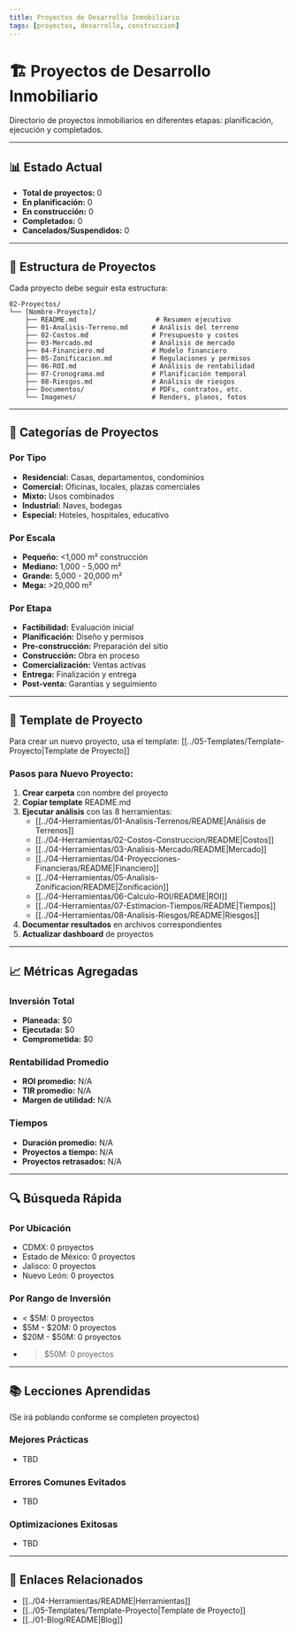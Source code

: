 ```yaml
---
title: Proyectos de Desarrollo Inmobiliario
tags: [proyectos, desarrollo, construccion]
---
```


# 🏗️ Proyectos de Desarrollo Inmobiliario

Directorio de proyectos inmobiliarios en diferentes etapas: planificación, ejecución y completados.

---

## 📊 Estado Actual

- **Total de proyectos:** 0
- **En planificación:** 0
- **En construcción:** 0
- **Completados:** 0
- **Cancelados/Suspendidos:** 0

---

## 📂 Estructura de Proyectos

Cada proyecto debe seguir esta estructura:

```
02-Proyectos/
└── [Nombre-Proyecto]/
    ├── README.md                    # Resumen ejecutivo
    ├── 01-Analisis-Terreno.md      # Análisis del terreno
    ├── 02-Costos.md                # Presupuesto y costos
    ├── 03-Mercado.md               # Análisis de mercado
    ├── 04-Financiero.md            # Modelo financiero
    ├── 05-Zonificacion.md          # Regulaciones y permisos
    ├── 06-ROI.md                   # Análisis de rentabilidad
    ├── 07-Cronograma.md            # Planificación temporal
    ├── 08-Riesgos.md               # Análisis de riesgos
    ├── Documentos/                 # PDFs, contratos, etc.
    └── Imagenes/                   # Renders, planos, fotos
```

---

## 🎯 Categorías de Proyectos

### Por Tipo
- **Residencial:** Casas, departamentos, condominios
- **Comercial:** Oficinas, locales, plazas comerciales
- **Mixto:** Usos combinados
- **Industrial:** Naves, bodegas
- **Especial:** Hoteles, hospitales, educativo

### Por Escala
- **Pequeño:** <1,000 m² construcción
- **Mediano:** 1,000 - 5,000 m²
- **Grande:** 5,000 - 20,000 m²
- **Mega:** >20,000 m²

### Por Etapa
- **Factibilidad:** Evaluación inicial
- **Planificación:** Diseño y permisos
- **Pre-construcción:** Preparación del sitio
- **Construcción:** Obra en proceso
- **Comercialización:** Ventas activas
- **Entrega:** Finalización y entrega
- **Post-venta:** Garantías y seguimiento

---

## 📝 Template de Proyecto

Para crear un nuevo proyecto, usa el template:
[[../05-Templates/Template-Proyecto|Template de Proyecto]]

### Pasos para Nuevo Proyecto:

1. **Crear carpeta** con nombre del proyecto
2. **Copiar template** README.md
3. **Ejecutar análisis** con las 8 herramientas:
   - [[../04-Herramientas/01-Analisis-Terrenos/README|Análisis de Terrenos]]
   - [[../04-Herramientas/02-Costos-Construccion/README|Costos]]
   - [[../04-Herramientas/03-Analisis-Mercado/README|Mercado]]
   - [[../04-Herramientas/04-Proyecciones-Financieras/README|Financiero]]
   - [[../04-Herramientas/05-Analisis-Zonificacion/README|Zonificación]]
   - [[../04-Herramientas/06-Calculo-ROI/README|ROI]]
   - [[../04-Herramientas/07-Estimacion-Tiempos/README|Tiempos]]
   - [[../04-Herramientas/08-Analisis-Riesgos/README|Riesgos]]
4. **Documentar resultados** en archivos correspondientes
5. **Actualizar dashboard** de proyectos

---

## 📈 Métricas Agregadas

### Inversión Total
- **Planeada:** $0
- **Ejecutada:** $0
- **Comprometida:** $0

### Rentabilidad Promedio
- **ROI promedio:** N/A
- **TIR promedio:** N/A
- **Margen de utilidad:** N/A

### Tiempos
- **Duración promedio:** N/A
- **Proyectos a tiempo:** N/A
- **Proyectos retrasados:** N/A

---

## 🔍 Búsqueda Rápida

### Por Ubicación
- CDMX: 0 proyectos
- Estado de México: 0 proyectos
- Jalisco: 0 proyectos
- Nuevo León: 0 proyectos

### Por Rango de Inversión
- < $5M: 0 proyectos
- $5M - $20M: 0 proyectos
- $20M - $50M: 0 proyectos
- > $50M: 0 proyectos

---

## 📚 Lecciones Aprendidas

(Se irá poblando conforme se completen proyectos)

### Mejores Prácticas
- TBD

### Errores Comunes Evitados
- TBD

### Optimizaciones Exitosas
- TBD

---

## 🔗 Enlaces Relacionados

- [[../04-Herramientas/README|Herramientas]]
- [[../05-Templates/Template-Proyecto|Template de Proyecto]]
- [[../01-Blog/README|Blog]]
